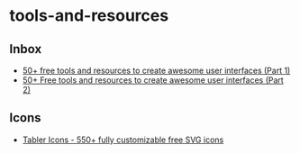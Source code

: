 # tools-and-resources

## Inbox

* [50+ free tools and resources to create awesome user interfaces (Part 1)](https://dev.to/davidepacilio/50-free-tools-and-resources-to-create-awesome-user-interfaces-1c1b)
* [50+ Free tools and resources to create awesome user interfaces (Part 2)](https://dev.to/cruip/50-free-tools-and-resources-to-create-awesome-user-interfaces-part-2-2l02)

## Icons

* [Tabler Icons - 550+ fully customizable free SVG icons](https://tablericons.com/)
